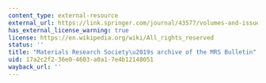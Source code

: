 ```yaml
---
content_type: external-resource
external_url: https://link.springer.com/journal/43577/volumes-and-issues
has_external_license_warning: true
license: https://en.wikipedia.org/wiki/All_rights_reserved
status: ''
title: "Materials Research Society\u2019s archive of the MRS Bulletin"
uid: 17a2c2f2-36e0-4603-a0a1-7e4b12148051
wayback_url: ''
---
```

